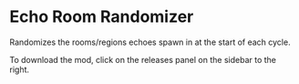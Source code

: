 # Echo Room Randomizer
Randomizes the rooms/regions echoes spawn in at the start of each cycle.

To download the mod, click on the releases panel on the sidebar to the right.
